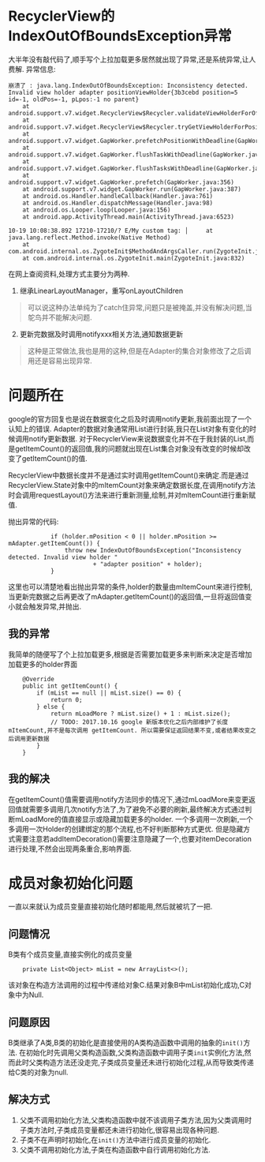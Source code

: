 # RecyclerView的IndexOutOfBoundsException异常 #

大半年没有敲代码了,顺手写个上拉加载更多居然就出现了异常,还是系统异常,让人费解.
异常信息:
```
崩溃了 : java.lang.IndexOutOfBoundsException: Inconsistency detected. Invalid view holder adapter positionViewHolder{3b3cebd position=5 id=-1, oldPos=-1, pLpos:-1 no parent}
	at android.support.v7.widget.RecyclerView$Recycler.validateViewHolderForOffsetPosition(RecyclerView.java:5297)
	at android.support.v7.widget.RecyclerView$Recycler.tryGetViewHolderForPositionByDeadline(RecyclerView.java:5479)
	at android.support.v7.widget.GapWorker.prefetchPositionWithDeadline(GapWorker.java:282)
	at android.support.v7.widget.GapWorker.flushTaskWithDeadline(GapWorker.java:336)
	at android.support.v7.widget.GapWorker.flushTasksWithDeadline(GapWorker.java:349)
	at android.support.v7.widget.GapWorker.prefetch(GapWorker.java:356)
	at android.support.v7.widget.GapWorker.run(GapWorker.java:387)
	at android.os.Handler.handleCallback(Handler.java:761)
	at android.os.Handler.dispatchMessage(Handler.java:98)
	at android.os.Looper.loop(Looper.java:156)
	at android.app.ActivityThread.main(ActivityThread.java:6523)

10-19 10:08:38.892 17210-17210/? E/My custom tag: │ 	at java.lang.reflect.Method.invoke(Native Method)
	at com.android.internal.os.ZygoteInit$MethodAndArgsCaller.run(ZygoteInit.java:942)
	at com.android.internal.os.ZygoteInit.main(ZygoteInit.java:832)
```
在网上查阅资料,处理方式主要分为两种.
1. 继承LinearLayoutManager，重写onLayoutChildren
> 可以说这种办法单纯为了catch住异常,问题只是被掩盖,并没有解决问题,当鸵鸟并不能解决问题.
2. 更新完数据及时调用notifyxxx相关方法,通知数据更新
> 这种是正常做法,我也是用的这种,但是在Adapter的集合对象修改了之后调用还是容易出现异常.

# 问题所在 #
google的官方回复也是说在数据变化之后及时调用notify更新,我前面出现了一个认知上的错误.
Adapter的数据对象通常用List进行封装,我只在List对象有变化的时候调用notify更新数据.
对于RecyclerView来说数据变化并不在于我封装的List,而是getItemCount()的返回值,我的问题就出现在List集合对象没有改变的时候却改变了getItemCount()的值.

RecyclerView中数据长度并不是通过实时调用getItemCount()来确定.而是通过RecyclerView.State对象中的mItemCount对象来确定数据长度,在调用notify方法时会调用requestLayout()方法来进行重新测量,绘制,并对mItemCount进行重新赋值.

抛出异常的代码:
```
            if (holder.mPosition < 0 || holder.mPosition >= mAdapter.getItemCount()) {
                throw new IndexOutOfBoundsException("Inconsistency detected. Invalid view holder "
                        + "adapter position" + holder);
            }
```
这里也可以清楚地看出抛出异常的条件,holder的数量由mItemCount来进行控制,当更新完数据之后再更改了mAdapter.getItemCount()的返回值,一旦将返回值变小就会触发异常,并抛出.

## 我的异常 ##
我简单的随便写了个上拉加载更多,根据是否需要加载更多来判断来决定是否增加加载更多的holder界面
```
    @Override
    public int getItemCount() {
        if (mList == null || mList.size() == 0) {
            return 0;
        } else {
            return mLoadMore ? mList.size() + 1 : mList.size();
            // TODO: 2017.10.16 google 新版本优化之后内部维护了长度mItemCount,并不是每次调用 getItemCount. 所以需要保证返回结果不变,或者结果改变之后调用更新数据
        }
    }
```

## 我的解决 ##
在getItemCount()值需要调用notify方法同步的情况下,通过mLoadMore来变更返回值就需要多调用几次notify方法了,为了避免不必要的刷新,最终解决方式通过判断mLoadMore的值直接显示或隐藏加载更多的holder.
一个多调用一次刷新,一个多调用一次Holder的创建绑定的那个流程,也不好判断那种方式更优.
但是隐藏方式需要注意若addItemDecoration()需要注意隐藏了一个,也要对itemDecoration进行处理,不然会出现两条重合,影响界面.

# 成员对象初始化问题 #
一直以来就认为成员变量直接初始化随时都能用,然后就被坑了一把.

## 问题情况 ##
B类有个成员变量,直接实例化的成员变量
```
    private List<Object> mList = new ArrayList<>();
```
该对象在构造方法调用的过程中传递给对象C.结果对象B中mList初始化成功,C对象中为Null.

## 问题原因 ##
B类继承了A类,B类的初始化是直接使用的A类构造函数中调用的抽象的`init()`方法.
在初始化时先调用父类构造函数,父类构造函数中调用子类`init`实例化方法,然而此时父类构造方法还没走完,子类成员变量还未进行初始化过程,从而导致类传递给C类的对象为null.

## 解决方式 ##
1. 父类不调用初始化方法,父类构造函数中就不该调用子类方法,因为父类调用时子类方法时,子类成员变量都还未进行初始化,很容易出现各种问题.
2. 子类不在声明时初始化,在`init()`方法中进行成员变量的初始化.
3. 父类不调用初始化方法,子类在构造函数中自行调用初始化方法.